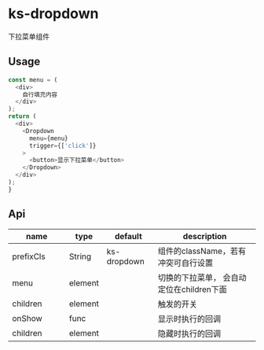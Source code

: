 # ks-dropdown

下拉菜单组件

## Usage

```js
const menu = (
  <div>
    自行填充内容
  </div>
);
return (
  <div>
    <Dropdown
      menu={menu}
      trigger={['click']}
    >
      <button>显示下拉菜单</button>
    </Dropdown>
  </div>
);
}
```

## Api

<table>
    <thead>
    <tr>
        <th style="width: 100px;">name</th>
        <th style="width: 50px;">type</th>
        <th>default</th>
        <th>description</th>
    </tr>
    </thead>
    <tbody>
      <tr>
          <td>prefixCls</td>
          <td>String</td>
          <td>ks-dropdown</td>
          <td>组件的className，若有冲突可自行设置</td>
      </tr>
      <tr>
          <td>menu</td>
          <td>element</td>
          <td></td>
          <td>切换的下拉菜单， 会自动定位在children下面</td>
      </tr>
      <tr>
          <td>children</td>
          <td>element</td>
          <td></td>
          <td>触发的开关</td>
      </tr>
      <tr>
          <td>onShow</td>
          <td>func</td>
          <td></td>
          <td>显示时执行的回调</td>
      </tr>
      <tr>
          <td>children</td>
          <td>element</td>
          <td></td>
          <td>隐藏时执行的回调</td>
      </tr>
    </tbody>
</table>
